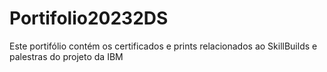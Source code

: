 # Portifolio20232DS
Este portifólio contém os certificados e prints relacionados ao SkillBuilds e palestras do projeto da IBM

